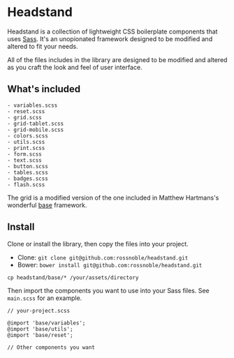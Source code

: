 # Headstand

Headstand is a collection of lightweight CSS boilerplate components that uses [Sass](http://sass-lang.com). It's an unopionated framework designed to be modified and altered to fit your needs.

All of the files includes in the library are designed to be modified and altered
as you craft the look and feel of user interface.

## What's included

```
- variables.scss
- reset.scss
- grid.scss
- grid-tablet.scss
- grid-mobile.scss
- colors.scss
- utils.scss
- print.scss
- form.scss
- text.scss
- button.scss
- tables.scss
- badges.scss
- flash.scss
```

The grid is a modified version of the one included in Matthew Hartmans's
wonderful [base](https://github.com/matthewhartman/base) framework.

## Install

Clone or install the library, then copy the files into your project.

* Clone: `git clone git@github.com:rossnoble/headstand.git`
* Bower: `bower install git@github.com:rossnoble/headstand.git`

```
cp headstand/base/* /your/assets/directory
```

Then import the components you want to use into your Sass files. See `main.scss`
for an example.

```
// your-project.scss

@import 'base/variables';
@import 'base/utils';
@import 'base/reset';

// Other components you want
```

